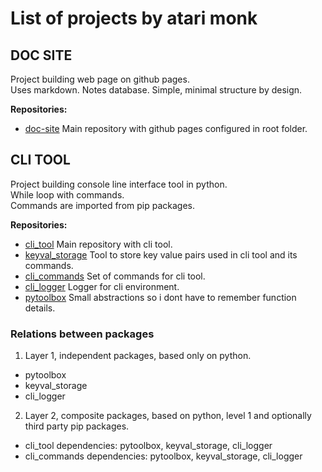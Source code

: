 # List of projects by atari monk

## DOC SITE

Project building web page on github pages.  
Uses markdown. Notes database.
Simple, minimal structure by design.

**Repositories:**

-   [doc-site](https://github.com/atari-monk/doc-site)
    Main repository with github pages configured in root folder.

## CLI TOOL

Project building console line interface tool in python.  
While loop with commands.  
Commands are imported from pip packages.

**Repositories:**

-   [cli_tool](https://github.com/atari-monk/cli_tool)
    Main repository with cli tool.
-   [keyval_storage](https://github.com/atari-monk/keyval_storage)
    Tool to store key value pairs used in cli tool and its commands.
-   [cli_commands](https://github.com/atari-monk/cli_commands)
    Set of commands for cli tool.
-   [cli_logger](https://github.com/atari-monk/cli_logger)
    Logger for cli environment.
-   [pytoolbox](https://github.com/atari-monk/pytoolbox)
    Small abstractions so i dont have to remember function details.

### Relations between packages

1. Layer 1, independent packages, based only on python.

-   pytoolbox
-   keyval_storage
-   cli_logger

2. Layer 2, composite packages, based on python, level 1 and optionally third party pip packages.

-   cli_tool
    dependencies: pytoolbox, keyval_storage, cli_logger
-   cli_commands
    dependencies: pytoolbox, keyval_storage, cli_logger
